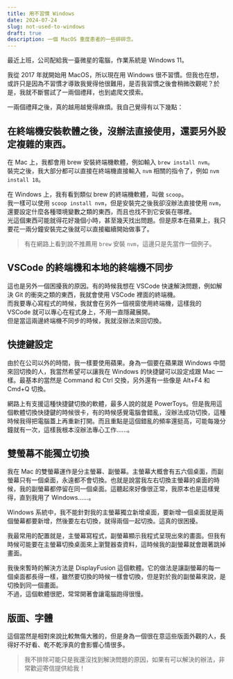 ```yaml
---
title: 用不習慣 Windows
date: 2024-07-24
slug: not-used-to-windows
draft: true
description: 一個 MacOS 重度患者的一些碎碎念。
---
```


最近上班，公司配給我一臺微星的電腦，作業系統是 Windows 11。

我從 2017 年就開始用 MacOS，所以現在用 Windows 很不習慣。但我也在想，或許只是因為不習慣才導致我覺得他很難用，是否我習慣之後會稍微改觀呢？於是，我就不斷嘗試了一兩個禮拜，也到處爬文摸索。

一兩個禮拜之後，真的越用越覺得麻煩。我自己覺得有以下幾點：

## 在終端機安裝軟體之後，沒辦法直接使用，還要另外設定複雜的東西。

在 Mac 上，我都會用 brew 安裝終端機軟體，例如輸入 `brew install nvm`。<br/>
裝完之後，我大部分都可以直接在終端機直接輸入 `nvm` 相關的指令了，例如 `nvm install 18`。

在 Windows 上，我有看到類似 brew 的終端機軟體，叫做 `scoop`。<br/>
我一樣可以使用 `scoop install nvm`，但是安裝完之後我卻沒辦法直接使用 `nvm`，還要設定什麼各種環境變數之類的東西，而且也找不到它安裝在哪裡。<br/>
光這個東西可能就得花好幾個小時，甚至幾天找出問題。但是原本在蘋果上，我只要花一兩分鐘安裝完之後就可以直接繼續開始做事了。

> 有在網路上看到說不推薦用 `brew` 安裝 `nvm`，這邊只是先當作一個例子。

## VSCode 的終端機和本地的終端機不同步

這也是另外一個困擾我的原因。有的時候我想在 VSCode 快速解決問題，例如解決 Git 的衝突之類的東西，我就會使用 VSCode 裡面的終端機。<br/>
而我要專心寫程式的時候，我就會在另外一個視窗使用終端機，這樣我的 VSCode 就可以專心在程式身上，不用一直隱藏展開。<br/>
但是當這兩邊終端機不同步的時候，我就沒辦法來回切換。

## 快捷鍵設定

由於在公司以外的時間，我一樣要使用蘋果。身為一個要在蘋果跟 Windows 中間來回切換的人，我當然希望可以讓我在 Windows 的快捷鍵可以設定成跟 Mac 一樣。最基本的當然是 Command 和 Ctrl 交換，另外還有一些像是 Alt+F4 和 Cmd+Q 切換。

網路上有支援這種快捷鍵切換的軟體，最多人說的就是 PowerToys。但是我用這個軟體切換快捷鍵的時候很卡，有的時候感覺電腦會錯亂，沒辦法成功切換，這種時候我得把電腦蓋上再重新打開。而且重點是這個錯亂的頻率還挺高，可能每幾分鐘就有一次，這樣我根本沒辦法專心工作......。

## 雙螢幕不能獨立切換

我在 Mac 的雙螢幕運作是分主螢幕、副螢幕。主螢幕大概會有五六個桌面，而副螢幕只有一個桌面，永遠都不會切換。也就是說當我左右切換主螢幕的桌面的時候，我的副螢幕都停留在同一個桌面。這聽起來好像很正常，我原本也是這樣覺得，直到我用了 Windows......。

Windows 系統中，我不能針對我的主螢幕獨立新增桌面，要新增一個桌面就是兩個螢幕都要新增，然後要左右切換，就得兩個一起切換。這真的很困擾。

我最常用的配置就是，主螢幕寫程式，副螢幕顯示我程式呈現出來的畫面。但我有時候可能要在主螢幕切換桌面來上瀏覽器查資料，這時候我的副螢幕就會跟著跳掉畫面。

我後來暫時的解決方法是 DisplayFusion 這個軟體。它的做法是讓副螢幕的每一個桌面都長得一樣，雖然要切換的時候一樣會切換，但是對於我的副螢幕來說，是切換到同一個畫面。<br/>
不過，這個軟體很肥，常常開著會讓電腦跑得很慢。

## 版面、字體

這個當然是相對來說比較無傷大雅的，但是身為一個很在意這些版面外觀的人，長得好不好看、乾不乾淨真的會影響心情很多。

> 我不排除可能只是我還沒找到解決問題的原因，如果有可以解決的辦法，非常歡迎寄信提供給我！
